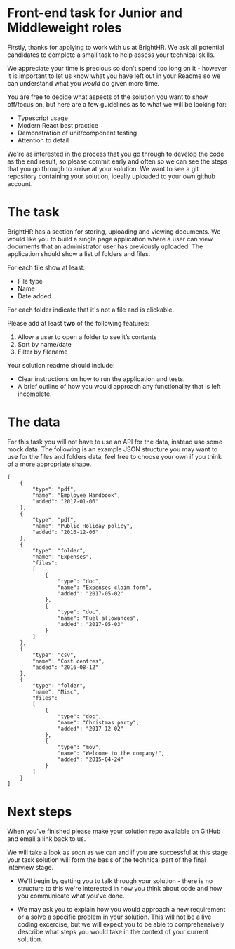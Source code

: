 # Front-end task for Junior and Middleweight roles

Firstly, thanks for applying to work with us at BrightHR. We ask all potential candidates to complete a small task to help assess your technical skills.

We appreciate your time is precious so don't spend too long on it - however it is important to let us know what you have left out in your Readme so we can understand what you _would_ do given more time.

You are free to decide what aspects of the solution you want to show off/focus on, but here are a few guidelines as to what we will be looking for:

- Typescript usage
- Modern React best practice
- Demonstration of unit/component testing
- Attention to detail

We're as interested in the process that you go through to develop the code as the end result, so please commit early and often so we can see the steps that you go through to arrive at your solution. We want to see a git repository containing your solution, ideally uploaded to your own github account.

# The task

BrightHR has a section for storing, uploading and viewing documents. We would like you to build a single page application where a user can view documents that an administrator user has previously uploaded. The application should show a list of folders and files.

For each file show at least:

- File type
- Name
- Date added

For each folder indicate that it's not a file and is clickable.

Please add at least **two** of the following features:

1. Allow a user to open a folder to see it’s contents
1. Sort by name/date
1. Filter by filename

Your solution readme should include:

- Clear instructions on how to run the application and tests.
- A brief outline of how you would approach any functionality that is left incomplete.

# The data

For this task you will not have to use an API for the data, instead use some mock data. The following is an example JSON structure you may want to use for the files and folders data, feel free to choose your own if you think of a more appropriate shape.

```
[
    {
        "type": "pdf",
        "name": "Employee Handbook",
        "added": "2017-01-06"
    },
    {
        "type": "pdf",
        "name": "Public Holiday policy",
        "added": "2016-12-06"
    },
    {
        "type": "folder",
        "name": "Expenses",
        "files":
        [
            {
                "type": "doc",
                "name": "Expenses claim form",
                "added": "2017-05-02"
            },
            {
                "type": "doc",
                "name": "Fuel allowances",
                "added": "2017-05-03"
            }
        ]
    },
    {
        "type": "csv",
        "name": "Cost centres",
        "added": "2016-08-12"
    },
    {
        "type": "folder",
        "name": "Misc",
        "files":
        [
            {
                "type": "doc",
                "name": "Christmas party",
                "added": "2017-12-02"
            },
            {
                "type": "mov",
                "name": "Welcome to the company!",
                "added": "2015-04-24"
            }
        ]
    }
]
```

# Next steps

When you’ve finished please make your solution repo available on GitHub and email a link back to us.

We will take a look as soon as we can and if you are successful at this stage your task solution will form the basis of the technical part of the final interview stage.

- We'll begin by getting you to talk through your solution - there is no structure to this we're interested in how you think about code and how you communicate what you've done.

- We may ask you to explain how you would approach a new requirement or a solve a specific problem in your solution.
  This will not be a live coding excercise, but we will expect you to be able to comprehensively describe what steps you would take in the context of your current solution.
